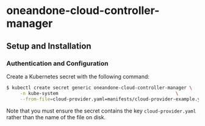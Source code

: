 # oneandone-cloud-controller-manager

## Setup and Installation

### Authentication and Configuration

Create a Kubernetes secret with the following command:

```bash
$ kubectl create secret generic oneandone-cloud-controller-manager \
     -n kube-system                                           \
     --from-file=cloud-provider.yaml=manifests/cloud-provider-example.yaml
```

Note that you must ensure the secret contains the key `cloud-provider.yaml`
rather than the name of the file on disk.